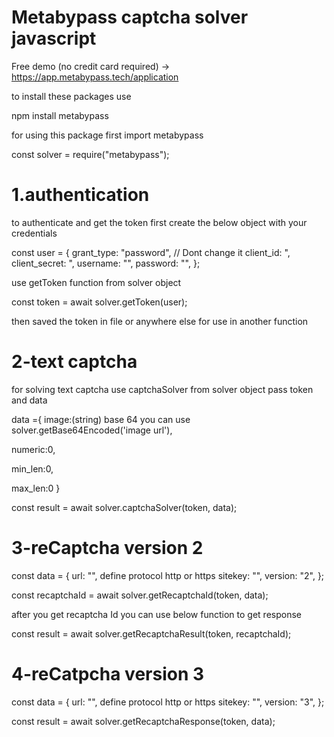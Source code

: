# Metabypass captcha solver javascript

Free demo (no credit card required) -> https://app.metabypass.tech/application




to install these packages use 

npm install metabypass

for using this package first import metabypass

const solver = require("metabypass");

# 1.authentication


to authenticate and get the token first create the below object with your credentials


const user = {
  grant_type: "password", // Dont change it
  client_id: ",
  client_secret: ",
  username: "",
  password: "",
};


use getToken function from solver object


const token = await solver.getToken(user);


then saved the token in file or anywhere else for use in another function

# 2-text captcha


for solving text captcha use captchaSolver from solver object
pass token and data 


data ={
image:(string) base 64 you can use solver.getBase64Encoded('image url'),

numeric:0,

min_len:0,

max_len:0
}


const result = await solver.captchaSolver(token, data);

# 3-reCaptcha version 2
 
const data = {
    url: "", define protocol http or https
    sitekey: "",
    version: "2",
  };
  
 const recaptchaId = await solver.getRecaptchaId(token, data);
 
 
 after you get recaptcha Id you can use below function to get response
 
 
 const result = await solver.getRecaptchaResult(token, recaptchaId);
  
 # 4-reCatpcha version 3
 
 
 const data = {
    url: "", define protocol http or https
    sitekey: "",
    version: "3",
  };
  
  const result = await solver.getRecaptchaResponse(token, data);
 

